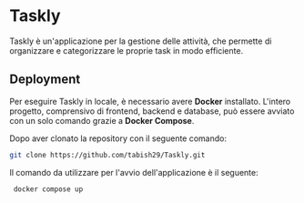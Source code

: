 # Taskly
Taskly è un'applicazione per la gestione delle attività, che permette di organizzare e categorizzare le proprie task in modo efficiente.

## Deployment

Per eseguire Taskly in locale, è necessario avere **Docker** installato. L'intero progetto, comprensivo di frontend, backend e database, può essere avviato con un solo comando grazie a **Docker Compose**.

Dopo aver clonato la repository con il seguente comando:

   ```sh
   git clone https://github.com/tabish29/Taskly.git
   ```
Il comando da utilizzare per l'avvio dell'applicazione è il seguente:

 ```sh
  docker compose up 
 ```

